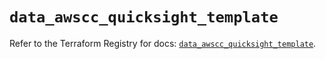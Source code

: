 # `data_awscc_quicksight_template`

Refer to the Terraform Registry for docs: [`data_awscc_quicksight_template`](https://registry.terraform.io/providers/hashicorp/awscc/0.70.0/docs/data-sources/quicksight_template).
